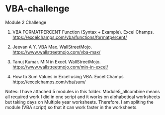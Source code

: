 # VBA-challenge
Module 2 Challenge


1. VBA FORMATPERCENT Function (Syntax + Example). Excel Champs.
https://excelchamps.com/vba/functions/formatpercent/

2. Jeevan A Y. VBA Max. WallStreetMojo.
https://www.wallstreetmojo.com/vba-max/

3. Tanuj Kumar. MIN in Excel. WallStreetMojo.
https://www.wallstreetmojo.com/min-in-excel/

4. How to Sum Values in Excel using VBA. Excel Champs
https://excelchamps.com/vba/sum/


Notes: 
I have attached 5 modules in this folder. Module5_allcombine means all required work I did in one script and it works on alphabetical worksheets but taking days on Multiple year worksheets. Therefore, I am spliting the module (VBA script) so that it can work faster in the worksheets.